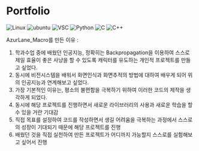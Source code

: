 # Portfolio

![Linux](https://img.shields.io/badge/Linux-FCC624?style=for-the-badge&logo=linux&logoColor=black)
![ubuntu](https://img.shields.io/badge/Ubuntu-E95420?style=for-the-badge&logo=ubuntu&logoColor=white)
![VSC](https://img.shields.io/badge/Visual_Studio_Code-0078D4?style=for-the-badge&logo=visual%20studio%20code&logoColor=white)
![Python](https://img.shields.io/badge/Python-3776AB?style=for-the-badge&logo=python&logoColor=white)
![C](https://img.shields.io/badge/C-00599C?style=for-the-badge&logo=c&logoColor=white)
![C++](https://img.shields.io/badge/C%2B%2B-00599C?style=for-the-badge&logo=c%2B%2B&logoColor=white)


AzurLane_Macro를 만든 이유 :
1. 학과수업 중에 배웠던 인공지능, 정확히는 Backpropagation을 이용하여 스스로 제일 효율이 좋은 사냥을 할 수 있도록 캐릭터를 유도하는 개인적 프로젝트를 만들고 싶었다.
2. 동시에 비전시스템을 배워서 화면인식과 화면추적의 방법에 대하여 배우게 되어 위의 인공지능과 연계해보고 싶었다.
3. 가장 기본적인 이유는, 평소의 불편함을 극복하기 위하여 이러한 코드의 제작을 생각하게 되었다.
4. 동시에 해당 프로젝트를 진행하면서 새로운 라이브러리의 사용과 새로운 학습을 할 수 있을 거란 기대감
5. 직접 목표를 설정하여 코드를 작성하면서 생길 어려움을 극복하는 과정에서 스스로의 성장이 기대되기 때문에 해당 프로젝트를 진행
6. 배웠던 것을 직접 실천하여 만든 프로젝트가 어디까지 가능할지 스스로를 실험해보고 싶어서 진행